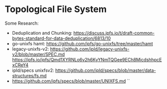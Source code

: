 # Topological File System

Some Research:
- Deduplication and Chunking: https://discuss.ipfs.io/t/draft-common-bytes-standard-for-data-deduplication/6813/10
- go-unixfs hamt: https://github.com/ipfs/go-unixfs/tree/master/hamt
- legacy-unixfs-v2: https://github.com/ipld/legacy-unixfs-v2/blob/master/SPEC.md https://ipfs.io/ipfs/Qmd1XYRNLo6v2h6KyYNmTQGee9ECh8MicdshhpcExCReY4
- ipld/specs unixfsv2: https://github.com/ipld/specs/blob/master/data-structures/fs.md 
- https://github.com/ipfs/specs/blob/master/UNIXFS.md
``
